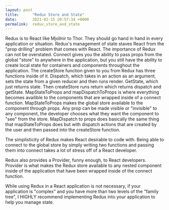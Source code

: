 ```yaml
---
layout: post
title:      "Redux Store and State"
date:       2021-02-15 20:57:34 +0000
permalink:  redux_store_and_state
---
```



Redux is to React like Mjollnir to Thor. They should go hand in hand in every application or situation. Redux's management of state staves React from the "prop drilling" problem that comes with React. The importance of Redux can not be overstated. Connect gives you the ability to pass props from the global "store" to anywhere in the application, but you still have the ability to create local state for containers and components throughout the application. The createStore function given to you from Redux has three functions inside of it. Dispatch, which takes in an action as an argument, sets the state from a given reducer and then runs render. GetState, which just returns state. Then createStore runs return which returns dispatch and getState. MapStateToProps and mapDispatchToProps is where everything becomes availible to the components that are wrapped inside of a connect function. MapStateToProps makes the global store available to the component through props. Any prop can be made visible or "invisible" to any component, the developer chooses what they want the component to "see" from the store. MapDispatch to props does basically the same thing that mapStateToProps does but with dispatch actions that are created by the user and then passed into the createStore function.

The simplisticity of Redux makes React desirable to code with. Being able to connect to the global store by simply writing two functions and passing them into connect takes a lot of stress off of a React developer.

Redux also provides a Provider, funny enough, to React developers. Provider is what makes the Redux store available to any nested component inside of the application that have been wrapped inside of the connect function.

While using Redux in a React application is not necessary, if your application is "complex" and you have more than two levels of the "family tree", I HIGHLY recommend implementing Redux into your application to help you manage state.

